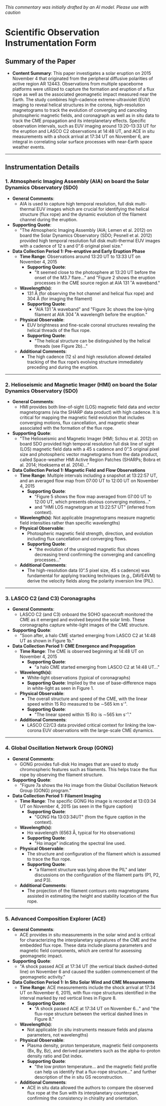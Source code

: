 _This commentary was initially drafted by an AI model. Please use with caution_

# Scientific Observation Instrumentation Form

## Summary of the Paper
- **Content Summary**: This paper investigates a solar eruption on 2015 November 4 that originated from the peripheral diffusive polarities of active region AR 12443. Observations from multiple spaceborne platforms were utilized to capture the formation and eruption of a flux rope as well as the associated geomagnetic impact measured near the Earth. The study combines high-cadence extreme-ultraviolet (EUV) imaging to reveal helical structures in the corona, high-resolution magnetograms to track the evolution of converging and canceling photospheric magnetic fields, and coronagraph as well as in situ data to track the CME propagation and its interplanetary effects. Specific observation intervals, such as EUV imaging around 13:20–13:33 UT for the eruption and LASCO C2 observations at 14:48 UT, and ACE in situ measurements with a shock arrival at 17:34 UT on November 6, are integral in correlating solar surface processes with near-Earth space weather events.

---

## Instrumentation Details

### 1. Atmospheric Imaging Assembly (AIA) on board the Solar Dynamics Observatory (SDO)
- **General Comments**:
   - AIA is used to capture high temporal resolution, full disk multi-thermal EUV images which are crucial for identifying the helical structure (flux rope) and the dynamic evolution of the filament channel during the eruption.
- **Supporting Quote**: 
   - "The Atmospheric Imaging Assembly (AIA; Lemen et al. 2012) on board the Solar Dynamics Observatory (SDO; Pesnell et al. 2012) provided high temporal resolution full disk multi-thermal EUV images with a cadence of 12 s and 0”.6 original pixel size." 
- **Data Collection Period 1: Pre-eruptive and Early Eruption Phase**
   - **Time Range**: Observations around 13:20 UT to 13:33 UT on November 4, 2015
      - **Supporting Quote**: 
         - "It seemed close to the photosphere at 13:20 UT before the onset of the M3.7 flare..." and "Figure 2 shows the eruption processes in the CME source region at AIA 131 ˚A waveband."
   - **Wavelength(s)**: 
      - 131 Å (for observing the hot channel and helical flux rope) and 304 Å (for imaging the filament)
      - **Supporting Quote**: 
         - "AIA 131 ˚A waveband" and "Figure 3c shows the low-lying filament at AIA 304 ˚A wavelength before the eruption."
   - **Physical Observable**: 
      - EUV brightness and fine-scale coronal structures revealing the helical threads of the flux rope.
      - **Supporting Quote**: 
         - "The helical structure can be distinguished by the helical threads (see Figure 2b)..."
   - **Additional Comments**: 
      - The high cadence (12 s) and high resolution allowed detailed tracking of the flux rope’s evolving structure immediately preceding and during the eruption.

---

### 2. Helioseismic and Magnetic Imager (HMI) on board the Solar Dynamics Observatory (SDO)
- **General Comments**:
   - HMI provides both line-of-sight (LOS) magnetic field data and vector magnetograms (via the SHARP data product) with high cadence. It is critical for mapping the magnetic field evolution that includes converging motions, flux cancellation, and magnetic shear associated with the formation of the flux rope.
- **Supporting Quote**:
   - "The Helioseismic and Magnetic Imager (HMI; Schou et al. 2012) on board SDO provided high temporal resolution full disk line of sight (LOS) magnetic field data with a 45 s cadence and 0”.5 original pixel size and photospheric vector magnetograms from the data product, called Space-weather HMI Active Region Patches (SHARPs; Bobra et al. 2014; Hoeksema et al. 2014)..."
- **Data Collection Period 1: Magnetic Field and Flow Observations**
   - **Time Range**: Multiple intervals including a snapshot at 13:22:57 UT, and an averaged flow map from 07:00 UT to 12:00 UT on November 4, 2015
      - **Supporting Quote**: 
         - "Figure 5 shows the flow map averaged from 07:00 UT to 12:00 UT, which presents obvious converging motions..."
         - and "HMI LOS magnetogram at 13:22:57 UT" (inferred from context).
   - **Wavelength(s)**: Not applicable (magnetograms measure magnetic field intensities rather than specific wavelengths)
   - **Physical Observable**:
      - Photospheric magnetic field strength, direction, and evolution including flux cancellation and converging flows.
      - **Supporting Quote**:
         - "the evolution of the unsigned magnetic flux shows decreasing trend confirming the converging and cancelling processes..."
   - **Additional Comments**:
      - The high-resolution data (0”.5 pixel size, 45 s cadence) was fundamental for applying tracking techniques (e.g., DAVE4VM) to derive the velocity fields along the polarity inversion line (PIL).

---

### 3. LASCO C2 (and C3) Coronagraphs
- **General Comments**:
   - LASCO C2 (and C3) onboard the SOHO spacecraft monitored the CME as it emerged and evolved beyond the solar limb. These coronagraphs capture white-light images of the CME structure.
- **Supporting Quote**: 
   - "Soon after, a halo CME started emerging from LASCO C2 at 14:48 UT as shown in Figure 1b."
- **Data Collection Period 1: CME Emergence and Propagation**
   - **Time Range**: The CME is observed beginning at 14:48 UT on November 4, 2015
      - **Supporting Quote**:
         - "a halo CME started emerging from LASCO C2 at 14:48 UT..."
   - **Wavelength(s)**:
      - White-light observations (typical of coronagraphs)
      - **Supporting Quote**: Implied by the use of base-difference maps in white-light as seen in Figure 1.
   - **Physical Observable**:
      - The overall structure and speed of the CME, with the linear speed within 15 R⊙ measured to be ∼565 km s⁻¹.
      - **Supporting Quote**:
         - "The linear speed within 15 R⊙ is ∼565 km s⁻¹."
   - **Additional Comments**:
      - LASCO C2/C3 data provided critical context for linking the low-corona EUV observations with the large-scale CME dynamics.

---

### 4. Global Oscillation Network Group (GONG)
- **General Comments**:
   - GONG provides full-disk Hα images that are used to study chromospheric features such as filaments. This helps trace the flux rope by observing the filament structure.
- **Supporting Quote**:
   - "Figure 7a shows the Hα image from the Global Oscillation Network Group (GONG) program."
- **Data Collection Period 1: Filament Imaging**
   - **Time Range**: The specific GONG Hα image is recorded at 13:03:34 UT on November 4, 2015 (as seen in the figure caption)
      - **Supporting Quote**:
         - "GONG Ha 13:03:34UT" (from the figure caption in the context).
   - **Wavelength(s)**:
      - Hα wavelength (6563 Å, typical for Hα observations)
      - **Supporting Quote**:
         - "Hα image" indicating the spectral line used.
   - **Physical Observable**:
      - The structure and configuration of the filament which is assumed to trace the flux rope.
      - **Supporting Quote**:
         - "a filament structure was lying above the PIL" and later discussions on the configuration of the filament parts (P1, P2, and P3).
   - **Additional Comments**:
      - The projection of the filament contours onto magnetograms assisted in estimating the height and stability location of the flux rope.

---

### 5. Advanced Composition Explorer (ACE)
- **General Comments**:
   - ACE provides in situ measurements in the solar wind and is critical for characterizing the interplanetary signatures of the CME and the embedded flux rope. These data include plasma parameters and magnetic field components, which are central for assessing geomagnetic impact.
- **Supporting Quote**:
   - "A shock passed ACE at 17:34 UT (the vertical black dashed-dotted line) on November 6 and caused the sudden commencement of the geomagnetic activity."
- **Data Collection Period 1: In Situ Solar Wind and CME Measurements**
   - **Time Range**: ACE measurements include the shock arrival at 17:34 UT on November 6, 2015, with flux-rope structures identified in the interval marked by red vertical lines in Figure 8.
      - **Supporting Quote**:
         - "A shock passed ACE at 17:34 UT on November 6..." and "the flux-rope structure between the vertical dashed lines in Figure 8."
   - **Wavelength(s)**:
      - Not applicable (in situ instruments measure fields and plasma parameters, not wavelengths)
   - **Physical Observable**:
      - Plasma density, proton temperature, magnetic field components (Bx, By, Bz), and derived parameters such as the alpha-to-proton density ratio and Dst index.
      - **Supporting Quote**:
         - "the low proton temperature... and the magnetic field profile can help us identify that a flux-rope structure..." and further description of the in situ GS reconstruction.
   - **Additional Comments**:
      - ACE in situ data allowed the authors to compare the observed flux rope at the Sun with its interplanetary counterpart, confirming the consistency in chirality and orientation.
